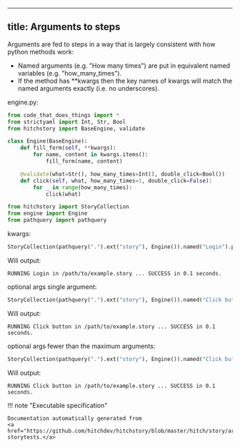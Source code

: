 
---
title: Arguments to steps
---



Arguments are fed to steps in a way that is
largely consistent with how python methods work:

- Named arguments (e.g. "How many times") are put in equivalent named variables (e.g. "how_many_times").
- If the method has **kwargs then the key names of kwargs will match the named arguments exactly (i.e. no underscores).













engine.py:

```python
from code_that_does_things import *
from strictyaml import Int, Str, Bool
from hitchstory import BaseEngine, validate

class Engine(BaseEngine):
    def fill_form(self, **kwargs):
        for name, content in kwargs.items():
            fill_form(name, content)

    @validate(what=Str(), how_many_times=Int(), double_click=Bool())
    def click(self, what, how_many_times=1, double_click=False):
        for _ in range(how_many_times):
            click(what)

```



```python
from hitchstory import StoryCollection
from engine import Engine
from pathquery import pathquery

```




kwargs:




```python
StoryCollection(pathquery(".").ext("story"), Engine()).named("Login").play()

```

Will output:
```
RUNNING Login in /path/to/example.story ... SUCCESS in 0.1 seconds.
```








optional args single argument:




```python
StoryCollection(pathquery(".").ext("story"), Engine()).named("Click button").play()

```

Will output:
```
RUNNING Click button in /path/to/example.story ... SUCCESS in 0.1 seconds.
```






optional args fewer than the maximum arguments:




```python
StoryCollection(pathquery(".").ext("story"), Engine()).named("Click button").play()

```

Will output:
```
RUNNING Click button in /path/to/example.story ... SUCCESS in 0.1 seconds.
```











!!! note "Executable specification"

    Documentation automatically generated from 
    <a href="https://github.com/hitchdev/hitchstory/blob/master/hitch/story/arguments.story">arguments.story
    storytests.</a>

